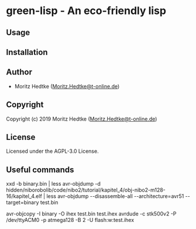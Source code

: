 # green-lisp - An eco-friendly lisp 

## Usage

## Installation

## Author

* Moritz Hedtke (Moritz.Hedtke@t-online.de)

## Copyright

Copyright (c) 2019 Moritz Hedtke (Moritz.Hedtke@t-online.de)

## License

Licensed under the AGPL-3.0 License.


## Useful commands

xxd -b binary.bin | less
avr-objdump -d hidden/niborobolib/code/nibo2/tutorial/kapitel_4/obj-nibo2-m128-16/kapitel_4.elf | less
avr-objdump --disassemble-all --architecture=avr51 --target=binary test.bin

avr-objcopy -I binary -O ihex test.bin test.ihex
avrdude -c stk500v2 -P /dev/ttyACM0 -p atmega128 -B 2 -U flash:w:test.ihex 

